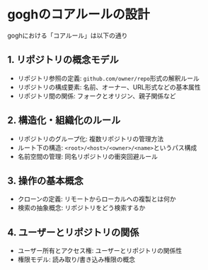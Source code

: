 # goghのコアルールの設計

goghにおける「コアルール」は以下の通り

## 1. リポジトリの概念モデル

- リポジトリ参照の定義: `github.com/owner/repo`形式の解釈ルール
- リポジトリの構成要素: 名前、オーナー、URL形式などの基本属性
- リポジトリ間の関係: フォークとオリジン、親子関係など

## 2. 構造化・組織化のルール

- リポジトリのグループ化: 複数リポジトリの管理方法
- ルート下の構造: `<root>/<host>/<owner>/<name>`というパス構成
- 名前空間の管理: 同名リポジトリの衝突回避ルール

## 3. 操作の基本概念

- クローンの定義: リモートからローカルへの複製とは何か
- 検索の抽象概念: リポジトリをどう検索するか

## 4. ユーザーとリポジトリの関係

- ユーザー所有とアクセス権: ユーザーとリポジトリの関係性
- 権限モデル: 読み取り/書き込み権限の概念

